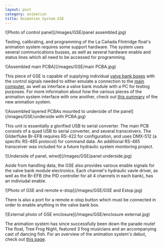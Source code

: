 ```yaml
---
layout: post
category: animation
title: Animation System GSE
---
```

![Photo of control panel](/images/GSE/panel assembled.jpg)

Testing, calibrating, and programming of the La Cañada Flintridge float's animation system requires some support hardware. The system uses several communications busses, as well as several hardware enable and status lines which all need to be accessed for programming.<!--more-->

![Assembled main PCBA](/images/GSE/main PCBA.jpg)

This piece of GSE is capable of supplying individual <a href="https://aramder.github.io/animation-bank-module/">valve bank boxes</a> with the control signals needed to either emulate a connection to the <a href="https://aramder.github.io/animation-computer/">main computer</a>, as well as interface a valve bank module with a PC for testing purposes. For more information about how the various pieces of the animation system interface with one another, check out <a href="https://aramder.github.io/animation-summary/">this summary</a> of the new animation system.

![Assembled layered PCBAs mounted to underside of the panel](/images/GSE/underside with PCBA.jpg)

This unit is essentially a glorified USB to serial converter. The main PCB consists of a quad USB to serial converter, and several transceivers. The Gilderfluke Br-EFB requires RS-422 for configuration, and uses DMX-512 (a specific RS-485 protocol) for command data. An additional RS-485 transceiver was included for a future hydraulic system monitoring project.

![Underside of panel, wired](/images/GSE/panel underside.jpg)

Aside from handling data, the GSE also provides various enable signals for the valve bank module electronics. Each channel's hydraulic vavle driver, as well as the Br-EFB (the PID controller for all 4 channels in each bank), has an indiviudal enable. 

![Photo of GSE and remote e-stop](/images/GSE/GSE and Estop.jpg)

There is also a port for a remote e-stop button which must be connected in order to enable anything in the valve bank box.

![External photo of GSE enclosure](/images/GSE/enclosure external.jpg)

The animation system has since successfully been down the parade route! The float, Tree Frog Night, featured 3 frog musicians and an accompanying cast of dancing fish. For an overview of the animation system's debut, check out <a href="https://aramder.github.io/animation-2019/">this page</a>.


